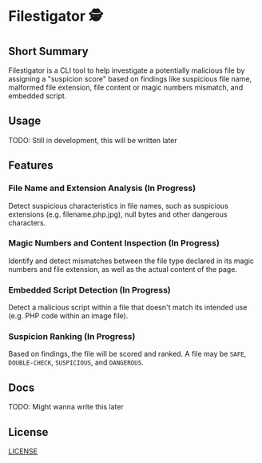 # Filestigator 🕵

## Short Summary
Filestigator is a CLI tool to help investigate a potentially malicious file by assigning a "suspicion score" based on findings like suspicious file name, malformed file extension, file content or magic numbers mismatch, and embedded script.

## Usage
TODO: Still in development, this will be written later

## Features
### File Name and Extension Analysis (In Progress)
Detect suspicious characteristics in file names, such as suspicious extensions (e.g. filename.php.jpg), null bytes and other dangerous characters.
### Magic Numbers and Content Inspection (In Progress)
Identify and detect mismatches between the file type declared in its magic numbers and file extension, as well as the actual content of the page.
### Embedded Script Detection (In Progress)
Detect a malicious script within a file that doesn't match its intended use (e.g. PHP code within an image file).
### Suspicion Ranking (In Progress)
Based on findings, the file will be scored and ranked. A file may be `SAFE`, `DOUBLE-CHECK`, `SUSPICIOUS`, and `DANGEROUS`.

## Docs
TODO: Might wanna write this later

## License
<a href="./LICENSE">LICENSE</a>